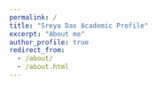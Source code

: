```yaml
---
permalink: /
title: "Sreya Das Academic Profile"
excerpt: "About me"
author_profile: true
redirect_from: 
  - /about/
  - /about.html
---
```


